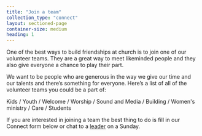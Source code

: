 ```yaml
---
title: "Join a team"
collection_type: "connect"
layout: sectioned-page
container-size: medium
heading: 1
---
```


One of the best ways to build friendships at church is to join one of our volunteer teams. They are a great way to meet likeminded people and they also give everyone a chance to play their part.

We want to be people who are generous in the way we give our time and our talents and there’s something for everyone. Here’s a list of all of the volunteer teams you could be a part of:

Kids / Youth / Welcome / Worship / Sound and Media / Building / Women's ministry / Care / Students

If you are interested in joining a team the best thing to do is fill in our Connect form below or chat to a <a href="/about/#leaders">leader</a> on a Sunday.
